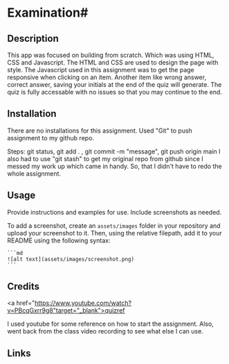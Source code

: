 # Examination#

## Description

This app was focused on building from scratch. Which was using HTML, CSS and Javascript. The HTML and CSS are used to design the page with style. The Javascript used in this assignment was to get the page responsive when clicking on an item. Another item like wrong answer, correct answer, saving your initials at the end of the quiz will generate. The quiz is fully accessable with no issues so that you may continue to the end.

## Installation

There are no installations for this assignment. Used "Git" to push assignment to my github repo.

Steps: git status, git add . , git commit -m "message", git push origin main
I also had to use "git stash" to get my original repo from github since I messed my work up which came in handy. So, that I didn't have to redo the whole assignment.

## Usage

Provide instructions and examples for use. Include screenshots as needed.

To add a screenshot, create an `assets/images` folder in your repository and upload your screenshot to it. Then, using the relative filepath, add it to your README using the following syntax:

    ```md
    ![alt text](assets/images/screenshot.png)
    ```

## Credits

<a href="https://www.youtube.com/watch?v=PBcqGxrr9g8"target="_blank">quizref</a>

I used youtube for some reference on how to start the assignment.
Also, went back from the class video recording to see what else I can use.

## Links
